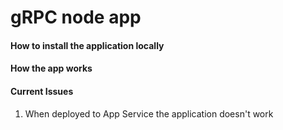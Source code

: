# gRPC node app

#### How to install the application locally

#### How the app works

#### Current Issues
1. When deployed to App Service the application doesn't work


